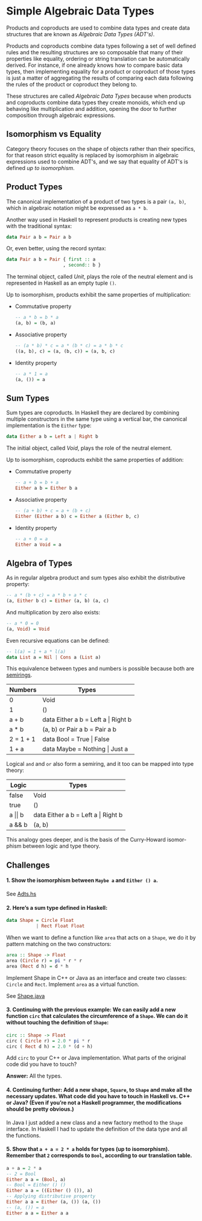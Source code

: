 Simple Algebraic Data Types
===========================

Products and coproducts are used to combine data types and create data structures that are known as *Algebraic Data Types (ADT's)*.

Products and coproducts combine data types following a set of well defined rules and the resulting structures are so composable that many of their properties like equality, ordering or string translation can be automatically derived. For instance, if one already knows how to compare basic data types, then implementing equality for a product or coproduct of those types is just a matter of aggregating the results of comparing each data following the rules of the product or coproduct they belong to.

These structures are called *Algebraic Data Types* because when products and coproducts combine data types they create monoids, which end up behaving like multiplication and addition, opening the door to further composition through algebraic expressions.


Isomorphism vs Equality
-----------------------
Category theory focuses on the shape of objects rather than their specifics, for that reason strict equality is replaced by isomorphism in algebraic expressions used to combine ADT's, and we say that equality of ADT's is defined *up to isomorphism*.


Product Types
-------------
The canonical implementation of a product of two types is a pair `(a, b)`, which in algebraic notation might be expressed as `a * b`.

Another way used in Haskell to represent products is creating new types with the traditional syntax:
```haskell
data Pair a b = Pair a b
```

Or, even better, using the record syntax:
```haskell
data Pair a b = Pair { first :: a
                     , second:: b }
```

The terminal object, called *Unit*, plays the role of the neutral element and is represented in Haskell as an empty tuple `()`.

Up to isomorphism, products exhibit the same properties of multiplication:
- Commutative property
  ```haskell
  -- a * b = b * a
  (a, b) = (b, a)
  ```
- Associative property
  ```haskell
  -- (a * b) * c = a * (b * c) = a * b * c
  ((a, b), c) = (a, (b, c)) = (a, b, c)
  ```
- Identity property
  ```haskell
  -- a * 1 = a
  (a, ()) = a
  ```


Sum Types
---------
Sum types are coproducts. In Haskell they are declared by combining multiple constructors in the same type using a vertical bar, the canonical implementation is the `Either` type:
```haskell
data Either a b = Left a | Right b
```

The initial object, called *Void*, plays the role of the neutral element.

Up to isomorphism, coproducts exhibit the same properties of addition:
- Commutative property
  ```haskell
  -- a + b = b + a
  Either a b = Either b a
  ```
- Associative property
  ```haskell
  -- (a + b) + c = a + (b + c)
  Either (Either a b) c = Either a (Either b, c)
  ```
- Identity property
  ```haskell
  -- a + 0 = a
  Either a Void = a
  ```


Algebra of Types
----------------
As in regular algebra product and sum types also exhibit the distributive property:
```haskell
-- a * (b + c) = a * b + a * c
(a, Either b c) = Either (a, b) (a, c)
```

And multiplication by zero also exists:
```haskell
-- a * 0 = 0
(a, Void) = Void
```

Even recursive equations can be defined:
```haskell
-- l(a) = 1 + a * l(a)
data List a = Nil | Cons a (List a)
```

This equivalence between types and numbers is possible because both are [semirings](https://en.wikipedia.org/wiki/Semiring).

| Numbers   | Types
| -------   | -----
| 0         | Void
| 1         | ()
| a + b     | data Either a b = Left a \| Right b
| a * b     | (a, b) or Pair a b = Pair a b
| 2 = 1 + 1 | data Bool = True \| False
| 1 + a     | data Maybe = Nothing \| Just a


Logical `and` and `or` also form a semiring, and it too can be mapped into type theory:

| Logic    | Types
| -----    | -----
| false    | Void
| true     | ()
| a \|\| b | data Either a b = Left a \| Right b
| a && b   | (a, b)

This analogy goes deeper, and is the basis of the Curry-Howard isomor-phism between logic and type theory.


Challenges
----------
#### 1. Show the isomorphism between `Maybe a` and `Either () a`.
See [Adts.hs](../haskell/Adts.hs)

#### 2. Here’s a sum type defined in Haskell:
```haskell
data Shape = Circle Float
           | Rect Float Float
```

When we want to define a function like `area` that acts on a `Shape`, we do it by pattern matching on the two constructors:
```haskell
area :: Shape -> Float
area (Circle r) = pi * r * r
area (Rect d h) = d * h
```

Implement Shape in C++ or Java as an interface and create two classes: `Circle` and `Rect`. Implement `area` as a virtual function.

See [Shape.java](../java/src/test/java/org/krloxz/training/cattheory/Shape.java)

#### 3. Continuing with the previous example: We can easily add a new function `circ` that calculates the circumference of a `Shape`. We can do it without touching the definition of `Shape`:
```haskell
circ :: Shape -> Float
circ ( Circle r) = 2.0 * pi * r
circ ( Rect d h) = 2.0 * (d + h)
```

Add `circ` to your C++ or Java implementation. What parts of the original code did you have to touch?

**Answer:** All the types.

#### 4. Continuing further: Add a new shape, `Square`, to `Shape` and make all the necessary updates. What code did you have to touch in Haskell vs. C++ or Java? (Even if you’re not a Haskell programmer, the modifications should be pretty obvious.)
In Java I just added a new class and a new factory method to the `Shape` interface. In Haskell I had to update the definition of the data type and all the functions.

#### 5. Show that `a + a = 2 * a` holds for types (up to isomorphism). Remember that `2` corresponds to `Bool`, according to our translation table.
```haskell
a + a = 2 * a
-- 2 = Bool
Either a a = (Bool, a)
-- Bool = Either () ()
Either a a = ((Either () ()), a)
-- Applying distributive property
Either a a = Either (a, ()) (a, ())
-- (a, ()) = a
Either a a = Either a a
```
